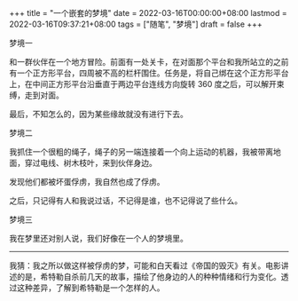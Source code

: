 +++
title = "一个嵌套的梦境"
date = 2022-03-16T00:00:00+08:00
lastmod = 2022-03-16T09:37:21+08:00
tags = ["随笔", "梦境"]
draft = false
+++

梦境一

和一群伙伴在一个地方冒险。前面有一处关卡，在对面那个平台和我所站立的之前有一个正方形平台，四周被不高的栏杆围住。任务是，将自己绑在这个正方形平台上，在中间正方形平台沿垂直于两边平台连线方向旋转 360 度之后，可以解开束缚，走到对面。

最后，不知怎么的，因为某些缘故就没有进行下去。

梦境二

我抓住一个很粗的绳子，绳子的另一端连接着一个向上运动的机器，我被带离地面，穿过电线、树木枝叶，来到伙伴身边。

发现他们都被坏蛋俘虏，我自然也成了俘虏。

之后，只记得有人和我说过话，不记得是谁，也不记得说了些什么。

梦境三

我在梦里还对别人说，我们好像在一个人的梦境里。

---

我猜：我之所以做这样被俘虏的梦，可能和白天看过《帝国的毁灭》有关。电影讲述的是，希特勒自杀前几天的故事，描绘了他身边的人的种种情绪和行为变化。透过这种差异，了解到希特勒是一个怎样的人。